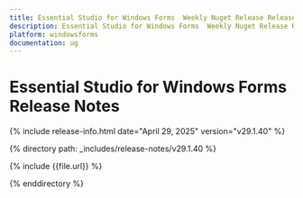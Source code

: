 ```yaml
---
title: Essential Studio for Windows Forms  Weekly Nuget Release Release Notes  
description: Essential Studio for Windows Forms  Weekly Nuget Release Release Notes  
platform: windowsforms
documentation: ug
---
```


# Essential Studio for Windows Forms   Release Notes  

{% include release-info.html date="April 29, 2025"  version="v29.1.40"  %} 

{% directory path: _includes/release-notes/v29.1.40 %}

{% include {{file.url}} %}

{% enddirectory %}

